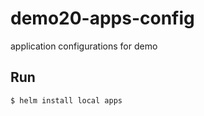 # demo20-apps-config
application configurations for demo

## Run
```bash
$ helm install local apps
```
